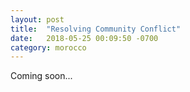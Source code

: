 ```yaml
---
layout: post
title:  "Resolving Community Conflict"
date:   2018-05-25 00:09:50 -0700
category: morocco
---
```


Coming soon...